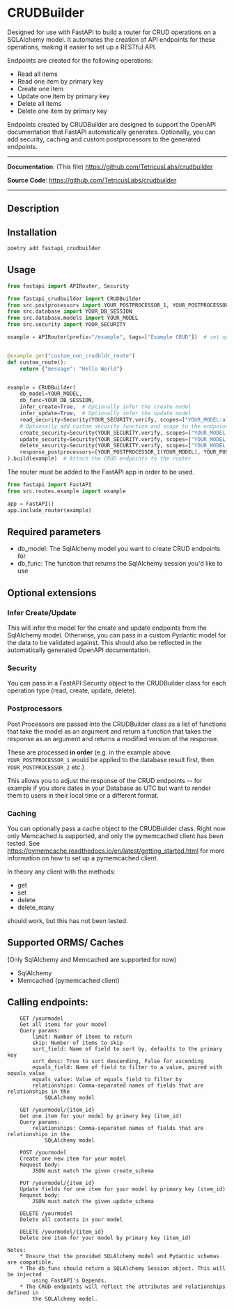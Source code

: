 # CRUDBuilder
Designed for use with FastAPI to build a router for CRUD operations on a SQLAlchemy
model. It automates the creation of API endpoints for these operations, making it
easier to set up a RESTful API.

Endpoints are created for the following operations:
- Read all items
- Read one item by primary key
- Create one item
- Update one item by primary key
- Delete all items
- Delete one item by primary key

Endpoints created by CRUDBuilder are designed to support the OpenAPI documentation that FastAPI automatically generates.
Optionally, you can add security, caching and custom postprocessors to the generated endpoints.

---

**Documentation**: (This file) <a href="https://github.com/TetricusLabs/crudbuilder" target="_blank">https://github.com/TetricusLabs/crudbuilder</a>

**Source Code**: <a href="https://github.com/TetricusLabs/crudbuilder" target="_blank">https://github.com/TetricusLabs/crudbuilder</a>

---

## Description


## Installation
```bash
poetry add fastapi_crudbuilder
```
## Usage

```python
from fastapi import APIRouter, Security

from fastapi_crudbuilder import CRUDBuilder
from src.postprocessors import YOUR_POSTPROCESSOR_1, YOUR_POSTPROCESSOR_2
from src.database import YOUR_DB_SESSION
from src.database.models import YOUR_MODEL
from src.security import YOUR_SECURITY

example = APIRouter(prefix="/example", tags=["Example CRUD"])  # set up a FastAPI router


@example.get("custom_non_crudbldr_route")
def custom_route():
    return {"message": "Hello World"}


example = CRUDBuilder(
    db_model=YOUR_MODEL,
    db_func=YOUR_DB_SESSION,
    infer_create=True,  # Optionally infer the create model
    infer_update=True,  # Optionally infer the update model
    read_security=Security(YOUR_SECURITY.verify, scopes=["YOUR_MODEL:all:read"]),
    # Optionally add custom security function and scope to the endpoint
    create_security=Security(YOUR_SECURITY.verify, scopes=["YOUR_MODEL:all:create"]),
    update_security=Security(YOUR_SECURITY.verify, scopes=["YOUR_MODEL:all:update"]),
    delete_security=Security(YOUR_SECURITY.verify, scopes=["YOUR_MODEL:all:delete"]),
    response_postprocessors=[YOUR_POSTPROCESSOR_1(YOUR_MODEL), YOUR_POSTPROCESSOR_2(YOUR_MODEL)],
).build(example)  # Attach the CRUD endpoints to the router

```
The router must be added to the FastAPI app in order to be used.
```python
from fastapi import FastAPI
from src.routes.example import example

app = FastAPI()
app.include_router(example)

```
## Required parameters
- db_model: The SqlAlchemy model you want to create CRUD endpoints for
- db_func: The function that returns the SqlAlchemy session you'd like to use

## Optional extensions

### Infer Create/Update
This will infer the model for the create and update endpoints from the SqlAlchemy model. Otherwise, you can pass in a 
custom Pydantic model for the data to be validated against. This should also be reflected in the automatically generated OpenAPI documentation.

### Security
You can pass in a FastAPI Security object to the CRUDBuilder class for each operation type (read, create, update, delete).

### Postprocessors
Post Processors are passed into the CRUDBuilder class as a list of functions that take the model as an argument and
return a function that takes the response as an argument and returns a modified version of the response. 

These are processed **in order** (e.g. in the example above `YOUR_POSTPROCESSOR_1` would be applied to 
the database result first, then `YOUR_POSTPROCESSOR_2` etc.) 

This allows you to adjust the response of the CRUD endpoints -- for example if you store dates in your Database as UTC
but want to render them to users in their local time or a different format.


### Caching
You can optionally pass a cache object to the CRUDBuilder class. Right now only Memcached is supported, and only the pymemcached client
has been tested. See https://pymemcache.readthedocs.io/en/latest/getting_started.html for more information on how to set up a pymemcached client.

In theory any client with the methods:
- get
- set
- delete
- delete_many 

should work, but this has not been tested.


## Supported ORMS/ Caches
(Only SqlAlchemy and Memcached are supported for now)
- SqlAlchemy
- Memcached (pymemcached client)


## Calling endpoints:
        GET /yourmodel
        Get all items for your model
        Query params:
            limit: Number of items to return
            skip: Number of items to skip
            sort_field: Name of field to sort by, defaults to the primary key
            sort_desc: True to sort descending, False for ascending
            equals_field: Name of field to filter to a value, paired with equals_value
            equals_value: Value of equals_field to filter by
            relationships: Comma-separated names of fields that are relationships in the
                SQLAlchemy model

        GET /yourmodel/{item_id}
        Get one item for your model by primary key (item_id)
        Query params:
            relationships: Comma-separated names of fields that are relationships in the
                SQLAlchemy model

        POST /yourmodel
        Create one new item for your model
        Request body:
            JSON must match the given create_schema

        PUT /yourmodel/{item_id}
        Update fields for one item for your model by primary key (item_id)
        Request body:
            JSON must match the given update_schema

        DELETE /yourmodel
        Delete all contents in your model

        DELETE /yourmodel/{item_id}
        Delete one item for your model by primary key (item_id)

    Notes:
        * Ensure that the provided SQLAlchemy model and Pydantic schemas are compatible.
        * The db_func should return a SQLAlchemy Session object. This will be injected
            using FastAPI's Depends.
        * The CRUD endpoints will reflect the attributes and relationships defined in
            the SQLAlchemy model.